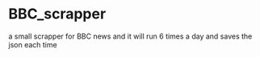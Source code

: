 # BBC_scrapper
a small scrapper for BBC news and it will run 6 times a day and saves the json each time 
